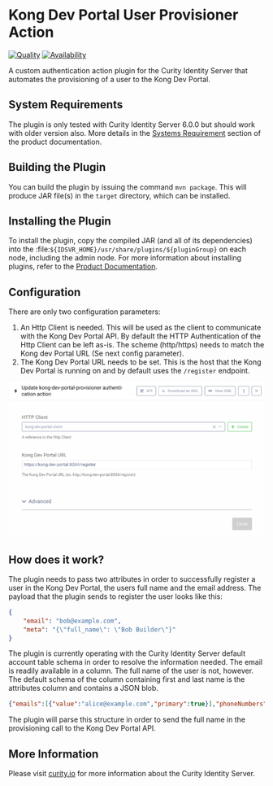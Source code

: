 # Kong Dev Portal User Provisioner Action
[![Quality](https://img.shields.io/badge/quality-experiment-red)](https://curity.io/resources/code-examples/status/)
[![Availability](https://img.shields.io/badge/availability-source-blue)](https://curity.io/resources/code-examples/status/)

A custom authentication action plugin for the Curity Identity Server that automates the provisioning of a user to the Kong Dev Portal.

## System Requirements

The plugin is only tested with Curity Identity Server 6.0.0 but should work with older version also. More details in the [Systems Requirement](https://developer.curity.io/docs/latest/system-admin-guide/system-requirements.html) section of the product documentation.

## Building the Plugin

You can build the plugin by issuing the command ``mvn package``. This will produce JAR file(s) in the ``target`` directory,
which can be installed.

## Installing the Plugin

To install the plugin, copy the compiled JAR (and all of its dependencies) into the :file:`${IDSVR_HOME}/usr/share/plugins/${pluginGroup}` on each node, including the admin node. For more information about installing plugins, refer to the [Product Documentation](https://support.curity.io/docs/latest/developer-guide/plugins/index.html#plugin-installation).

## Configuration

There are only two configuration parameters:

1. An Http Client is needed. This will be used as the client to communicate with the Kong Dev Portal API. By default the HTTP Authentication of the Http Client can be left as-is. The scheme (http/https) needs to match the Kong dev Portal URL (Se next config parameter).
2. The Kong Dev Portal URL needs to be set. This is the host that the Kong Dev Portal is running on and by default uses the `/register` endpoint.

![Configure Action](etc/kong-dev-portal-action.png?raw=true "Configure Action")

## How does it work?
The plugin needs to pass two attributes in order to successfully register a user in the Kong Dev Portal, the users full name and the email address. The payload that the plugin sends to register the user looks like this:

```json
{
    "email": "bob@example.com", 
    "meta": "{\"full_name\": \"Bob Builder\"}"
}
```

The plugin is currently operating with the Curity Identity Server default account table schema in order to resolve the information needed. The email is readily available in a column. The full name of the user is not, however. The default schema of the column containing first and last name is the attributes column and contains a JSON blob.

```json
{"emails":[{"value":"alice@example.com","primary":true}],"phoneNumbers":[{"value":"555-123-1234","primary":true}],"name":{"givenName":"alice","familyName":"anderson"},"agreeToTerms":"on","urn:se:curity:scim:2.0:Devices":[]}
```

The plugin will parse this structure in order to send the full name in the provisioning call to the Kong Dev Portal API.


## More Information

Please visit [curity.io](https://curity.io/) for more information about the Curity Identity Server.
